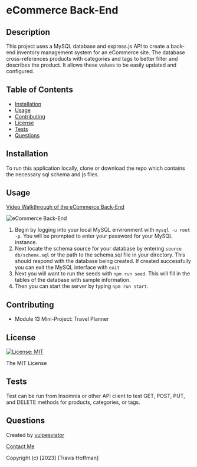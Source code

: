 # eCommerce Back-End

## Description

This project uses a MySQL database and express.js API to create a back-end inventory management system for an eCommerce site. The database cross-references products with categories and tags to better filter and describes the product. It allows these values to be easily updated and configured.

## Table of Contents 

- [Installation](#installation)
- [Usage](#usage)
- [Contributing](#contributing)
- [License](#license)
- [Tests](#tests)
- [Questions](#questions)

## Installation

To run this application locally, clone or download the repo which contains the necessary sql schema and js files.

## Usage

[Video Walkthrough of the eCommerce Back-End](https://drive.google.com/file/d/1U2EutwXn3o-vG4H8U1wOwNXP1NzlEzKh/view?usp=sharing)

![eCommerce Back-End](https://github.com/vulpesviator/13-eCommerce-back-end/assets/123843930/2cf312cd-8a9f-4f41-b0f8-e8a6fa487591)

1. Begin by logging into your local MySQL environment with `mysql -u root -p`. You will be prompted to enter your password for your MySQL instance.
2. Next locate the schema source for your database by entering `source db/schema.sql` or the path to the schema.sql file in your directory. This should respond with the database being created. If created successfully you can exit the MySQL interface with `exit`
3. Next you will want to run the seeds with `npm run seed`. This will fill in the tables of the database with sample information.
4. Then you can start the server by typing `npm run start`.


## Contributing

- Module 13 Mini-Project: Travel Planner


## License
  
  [![License: MIT](https://img.shields.io/badge/License-MIT-yellow.svg)](https://opensource.org/licenses/MIT)

  The MIT License

## Tests

Test can be run from Insomnia or other API client to test GET, POST, PUT, and DELETE methods for products, categories, or tags. 

## Questions

Created by [vulpesviator](http://github.com/vulpesviator)

[Contact Me](vulpesviator@gmail.com)

Copyright (c) [2023] [Travis Hoffman]
